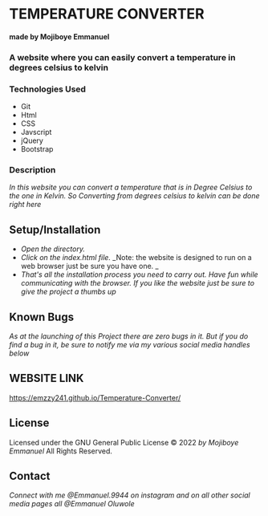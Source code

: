 # TEMPERATURE CONVERTER

#### made by Mojiboye Emmanuel

### A website where you can easily convert a temperature in degrees celsius to kelvin

### Technologies Used
* Git
* Html
* CSS
* Javscript 
* jQuery
* Bootstrap


### Description
_In this website you can convert a temperature that is in Degree Celsius to the one in Kelvin. So Converting from degrees celsius to kelvin can be done right here_

## Setup/Installation
* _Open the directory._
* _Click on the index.html file._
_Note: the website is designed to run on a web browser just be sure you have one. _
* _That's all the installation process you need to carry out. Have fun while communicating with the browser. If you like the website just be sure to give the project a thumbs up_

## Known Bugs
_As at the launching of this Project there are zero bugs in it. But if you do find a bug in it, be sure to notify me via my various social media handles below_

## WEBSITE LINK
https://emzzy241.github.io/Temperature-Converter/

## License 
Licensed under the GNU General Public License 
© 2022 _by Mojiboye Emmanuel_ All Rights Reserved.

## Contact
_Connect with me @Emmanuel.9944 on instagram and on all other social media pages all @Emmanuel Oluwole_



